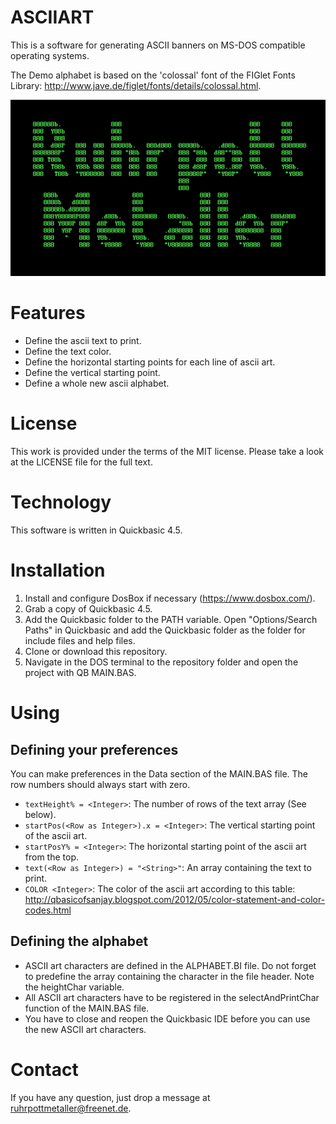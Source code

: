# ASCIIART
This is a software for generating ASCII banners on MS-DOS compatible operating systems.

The Demo alphabet is based on the 'colossal' font of the FIGlet Fonts Library: http://www.jave.de/figlet/fonts/details/colossal.html.

![Screenshot of a sample output](screenshot.png)

# Features
 * Define the ascii text to print.
 * Define the text color.
 * Define the horizontal starting points for each line of ascii art.
 * Define the vertical starting point.
 * Define a whole new ascii alphabet.

# License
This work is provided under the terms of the MIT license. Please take a look at the LICENSE file for the full text.

# Technology
This software is written in Quickbasic 4.5.

# Installation
 1. Install and configure DosBox if necessary (https://www.dosbox.com/).
 2. Grab a copy of Quickbasic 4.5.
 3. Add the Quickbasic folder to the PATH variable. Open "Options/Search Paths" in Quickbasic and add the Quickbasic folder as the folder for include files and help files. 
 4. Clone or download this repository.
 5. Navigate in the DOS terminal to the repository folder and open the project with QB MAIN.BAS.

# Using
## Defining your preferences
You can make preferences in the Data section of the MAIN.BAS file. The row numbers should always start with zero.
* `textHeight% = <Integer>`: The number of rows of the text array (See below).
* `startPos(<Row as Integer>).x = <Integer>`: The vertical starting point of the ascii art.
* `startPosY% = <Integer>`: The horizontal starting point of the ascii art from the top.
* `text(<Row as Integer>) = "<String>"`: An array containing the text to print.
* `COLOR <Integer>`: The color of the ascii art according to this table: http://qbasicofsanjay.blogspot.com/2012/05/color-statement-and-color-codes.html

## Defining the alphabet
* ASCII art characters are defined in the ALPHABET.BI file. Do not forget to predefine the array containing the character in the file header. Note the heightChar variable.
* All ASCII art characters have to be registered in the selectAndPrintChar function of the MAIN.BAS file.
* You have to close and reopen the Quickbasic IDE before you can use the new ASCII art characters.


# Contact
If you have any question, just drop a message at ruhrpottmetaller@freenet.de.